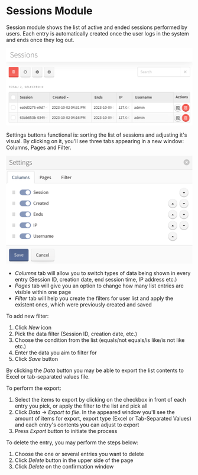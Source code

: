 # Sessions Module

Session module shows the list of active and ended sessions performed by users. Each entry is automatically created once the user logs in the system and ends once they log out.

![Sessions](./images/sessions.png)

Settings buttons functional is: sorting the list of sessions and adjusting it's visual. By clicking on it, you'll see three tabs appearing in a new window: Columns, Pages and Filter.

![Settings](./images/sessionsSettings.png)

+ *Columns* tab will allow you to switch types of data being shown in every entry (Session ID, creation date, end session time, IP address etc.)
+ *Pages* tab will give you an option to change how many list entries are visible within one page
+ *Filter* tab will help you create the filters for user list and apply the existent ones, which were previously created and saved

To add new filter:

1. Click *New* icon
2. Pick the data filter (Session ID, creation date, etc.)
3. Choose the condition from the list (equals/not equals/is like/is not like etc.)
4. Enter the data you aim to filter for
5. Click *Save* button

By clicking the *Data* button you may be able to export the list contents to Excel or tab-separated values file.

To perform the export:

1. Select the items to export by clicking on the checkbox in front of each entry you pick, or apply the filter to the list and pick all
2. Click *Data* &rarr; *Export to file*. In the appeared window you'll see the amount of items for export, export type (Excel or Tab-Separated Values) and each entry's contents you can adjust to export
3. Press *Export* button to initiate the process

To delete the entry, you may perform the steps below:

1. Choose the one or several entries you want to delete
2. Click *Delete* button in the upper side of the page
3. Click *Delete* on the confirmation window
